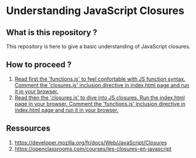 Understanding JavaScript Closures
===================

What is this repository ?
-------------------
This repository is here to give a basic understanding of JavaScript closures.

How to proceed ?
-------------------
1. [Read first the 'functions.js' to feel confortable with JS function syntax. Comment the 'closures.js' inclusion directive in index.html page and run it in your browser.](https://github.com/benIT/JS-Closures/blob/master/function.js)
2. [Read then the 'closures.js' to dive into JS closures. Run the index.html page in your browser. Comment the 'functions.js' inclusion directive in index.html page and run it in your browser.](https://github.com/benIT/JS-Closures/blob/master/closures.js)

Ressources
-------------------
1. https://developer.mozilla.org/fr/docs/Web/JavaScript/Closures
2. https://openclassrooms.com/courses/les-closures-en-javascript